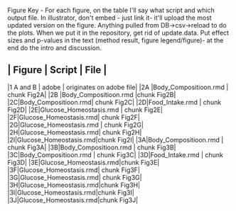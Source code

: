 Figure Key - For each figure, on the table I'll say what script and which output file. 
In illustrator, don't embed - just link it- it'll upload the most updated version on the 
figure. Anything pulled from DB->csv->reload to do the plots. When we put it in the repository, get rid of update.data. Put effect sizes and p-values in the text (method result, figure legend/figure)- at the end do the intro and discussion.  


| Figure | Script | File |
----------------------------
|1 A and B | adobe | originates on adobe file|
|2A |Body_Compositioon.rmd | chunk Fig2A|
|2B |Body_Compositioon.rmd |chunk Fig2B|
|2C|Body_Compositioon.rmd| chunk Fig2C|
|2D|Food_Intake.rmd | chunk Fig2D|
|2E|Glucose_Homeostasis.rmd | chunk Fig2E|
|2F|Glucose_Homeostasis.rmd| chunk Fig2F|
|2G|Glucose_Homeostasis.rmd | chunk Fig2G|
|2H|Glucose_Homeostasis.rmd| chunk Fig2H|
|2I|Glucose_Homeostasis.rmd|chunk Fig2I|
|3A|Body_Compositioon.rmd | chunk Fig3A|
|3B|Body_Compositioon.rmd | chunk Fig3B|
|3C|Body_Compositioon.rmd | chunk Fig3C|
|3D|Food_Intake.rmd | chunk Fig3D|
|3E|Glucose_Homeostasis.rmd|chunk Fig3E|
|3F|Glucose_Homeostasis.rmd| chunk Fig3F|
|3G|Glucose_Homeostasis.rmd| chunk Fig3G|
|3H|Glucose_Homeostasis.rmd|chunk Fig3H|
|3I|Glucose_Homeostasis.rmd|chunk Fig3I|
|3J|Glucose_Homeostasis.rmd|chunk Fig3J|
